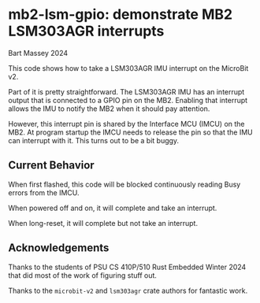 # mb2-lsm-gpio: demonstrate MB2 LSM303AGR interrupts
Bart Massey 2024

This code shows how to take a LSM303AGR IMU interrupt on the
MicroBit v2.

Part of it is pretty straightforward. The LSM303AGR IMU has an
interrupt output that is connected to a GPIO pin on the
MB2. Enabling that interrupt allows the IMU to notify the
MB2 when it should pay attention.

However, this interrupt pin is shared by the Interface MCU (IMCU)
on the MB2. At program startup the IMCU needs to release the
pin so that the IMU can interrupt with it. This turns out to
be a bit buggy.

## Current Behavior

When first flashed, this code will be blocked continuously
reading Busy errors from the IMCU.

When powered off and on, it will complete and take an
interrupt.

When long-reset, it will complete but not take an interrupt.

## Acknowledgements

Thanks to the students of PSU CS 410P/510 Rust Embedded
Winter 2024 that did most of the work of figuring stuff out.

Thanks to the `microbit-v2` and `lsm303agr` crate authors
for fantastic work.
